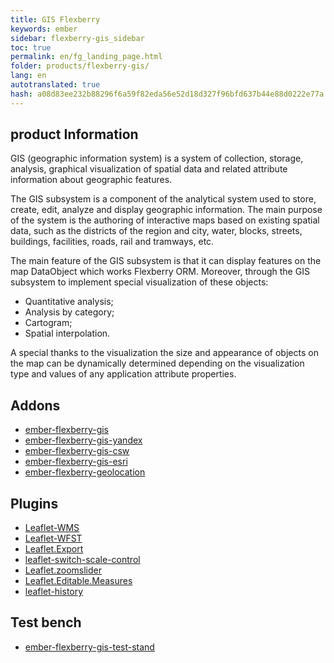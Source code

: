 ```yaml
--- 
title: GIS Flexberry 
keywords: ember 
sidebar: flexberry-gis_sidebar 
toc: true 
permalink: en/fg_landing_page.html 
folder: products/flexberry-gis/ 
lang: en 
autotranslated: true 
hash: a08d83ee232b88296f6a59f82eda56e52d18d327f96bfd637b44e88d0222e77a 
--- 
```


## product Information 

GIS (geographic information system) is a system of collection, storage, analysis, graphical visualization of spatial data and related attribute information about geographic features. 


The GIS subsystem is a component of the analytical system used to store, create, edit, analyze and display geographic information. The main purpose of the system is the authoring of interactive maps based on existing spatial data, such as the districts of the region and city, water, blocks, streets, buildings, facilities, roads, rail and tramways, etc. 

The main feature of the GIS subsystem is that it can display features on the map DataObject which works Flexberry ORM. 
Moreover, through the GIS subsystem to implement special visualization of these objects: 

* Quantitative analysis; 
* Analysis by category; 
* Cartogram; 
* Spatial interpolation. 

A special thanks to the visualization the size and appearance of objects on the map can be dynamically determined depending on the visualization type and values of any application attribute properties. 

## Addons 

* [ember-flexberry-gis](efg_landing_page.html) 
* [ember-flexberry-gis-yandex](efgy_ember-flexberry-gis-yandex.html) 
* [ember-flexberry-gis-csw](efgcsw_ember-flexberry-gis-csw.html) 
* [ember-flexberry-gis-esri](efgesri_ember-flexberry-gis-esri.html) 
* [ember-flexberry-geolocation](efgeo_ember-flexberry-geolocation.html) 

## Plugins 

* [Leaflet-WMS](lwms_leaflet-wms.html) 
* [Leaflet-WFST](lwfst_leaflet-wfst.html) 
* [Leaflet.Export](le_leaflet-export.html) 
* [leaflet-switch-scale-control](lssc_leaflet-switch-scale-control.html) 
* [Leaflet.zoomslider](lz_leaflet-zoomslider.html) 
* [Leaflet.Editable.Measures](lem_leaflet-editable-measures.html) 
* [leaflet-history](lh_leaflet-history.html) 

## Test bench 

* [ember-flexberry-gis-test-stand](ef2_service.html) 



